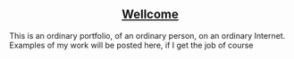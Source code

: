## [<div align="center">Wellcome</div>](https://s1ma82.vercel.app)
This is an ordinary portfolio, of an ordinary person, on an ordinary Internet.
Examples of my work will be posted here, if I get the job of course